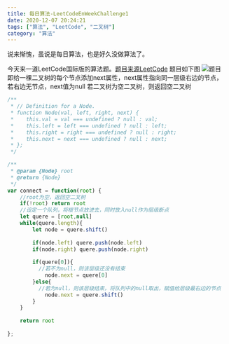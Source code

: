```yaml
---
title: 每日算法-LeetCodeEnWeekChallenge1
date: 2020-12-07 20:24:21
tags: ["算法", "LeetCode", "二叉树"]
category: "算法"
---
```


说来惭愧，虽说是每日算法，也是好久没做算法了。

今天来一道LeetCode国际版的算法题。[题目来源LeetCode](https://leetcode.com/explore/challenge/card/december-leetcoding-challenge/569/week-1-december-1st-december-7th/3556)
题目如下图
![题目](./code.png)
即给一棵二叉树的每个节点添加next属性，next属性指向同一层级右边的节点，若右边无节点，next值为null
若二叉树为空二叉树，则返回空二叉树

```js
/**
 * // Definition for a Node.
 * function Node(val, left, right, next) {
 *    this.val = val === undefined ? null : val;
 *    this.left = left === undefined ? null : left;
 *    this.right = right === undefined ? null : right;
 *    this.next = next === undefined ? null : next;
 * };
 */

/**
 * @param {Node} root
 * @return {Node}
 */
var connect = function(root) {
  	//root为空，返回空二叉树
    if(!root) return root
    //设定一个队列，将根节点放进去，同时放入null作为层级断点
    let quere = [root,null]
    while(quere.length){
        let node = quere.shift()
        
        if(node.left) quere.push(node.left)
        if(node.right) quere.push(node.right)
        
        if(quere[0]){
          //若不为null，则该层级还没有结束
            node.next = quere[0]
        }else{
          //若为null，则该层级结束，将队列中的null取出，赋值给层级最右边的节点
            node.next = quere.shift()
        }
    }
    
    return root
    
};
```